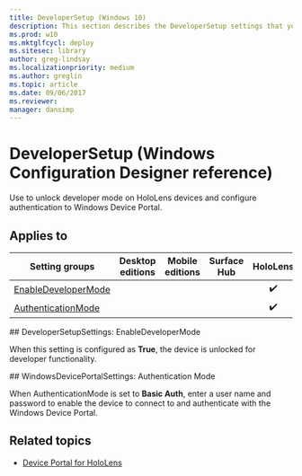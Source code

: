 ```yaml
---
title: DeveloperSetup (Windows 10)
description: This section describes the DeveloperSetup settings that you can configure in provisioning packages for Windows 10 using Windows Configuration Designer.
ms.prod: w10
ms.mktglfcycl: deploy
ms.sitesec: library
author: greg-lindsay
ms.localizationpriority: medium
ms.author: greglin
ms.topic: article
ms.date: 09/06/2017
ms.reviewer: 
manager: dansimp
---
```


# DeveloperSetup (Windows Configuration Designer reference)

Use to unlock developer mode on HoloLens devices and configure authentication to Windows Device Portal.

## Applies to

| Setting groups  | Desktop editions | Mobile editions | Surface Hub | HoloLens | IoT Core |
| --- | :---: | :---: | :---: | :---: | :---: |
| [EnableDeveloperMode](#enabledevelopermode) |   |  |  | ✔️ |  |
| [AuthenticationMode](#authenticationmode) |   |  |  | ✔️ |  |


<span id="enabledevelopermode" />
## DeveloperSetupSettings: EnableDeveloperMode

When this setting is configured as **True**, the device is unlocked for developer functionality.

<span id="authenticationmode" />
## WindowsDevicePortalSettings: Authentication Mode

When AuthenticationMode is set to **Basic Auth**, enter a user name and password to enable the device to connect to and authenticate with the Windows Device Portal.

## Related topics

- [Device Portal for HoloLens](/windows/uwp/debug-test-perf/device-portal-hololens)